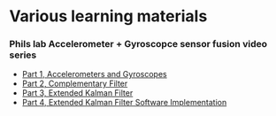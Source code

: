 # Various learning materials

### Phils lab Accelerometer + Gyroscopce sensor fusion video series
* [Part 1, Accelerometers and Gyroscopes](https://www.youtube.com/watch?v=RZd6XDx5VXo)
* [Part 2, Complementary Filter](https://www.youtube.com/watch?v=BUW2OdAtzBw)
* [Part 3, Extended Kalman Filter](https://www.youtube.com/watch?v=hQUkiC5o0JI)
* [Part 4, Extended Kalman Filter Software Implementation](https://www.youtube.com/watch?v=7HVPjkWOrLE)